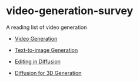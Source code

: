 # video-generation-survey

A reading list of video generation


* [Video Generation](https://github.com/yzhang2016/video-generation-survey/blob/main/video-generation.md)

* [Text-to-image Generation](https://github.com/yzhang2016/video-generation-survey/blob/main/Text-to-Image.MD)

* [Editing in Diffusion](https://github.com/yzhang2016/video-generation-survey/blob/main/Editing-in-Diffusion.md)

* [Diffusion for 3D Generation](https://github.com/yzhang2016/video-generation-survey/blob/main/diffusion-for-3d.md)
